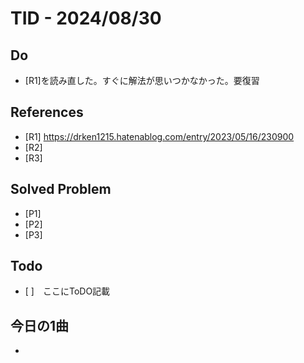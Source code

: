 # TID - 2024/08/30
<!--
## Learnings
- 
- 
-->


## Do
- [R1]を読み直した。すぐに解法が思いつかなかった。要復習

## References
- [R1] https://drken1215.hatenablog.com/entry/2023/05/16/230900
- [R2] 
- [R3] 

## Solved Problem
- [P1] 
- [P2] 
- [P3] 


## Todo
- [ ]　ここにToDO記載

## 今日の1曲
- 
